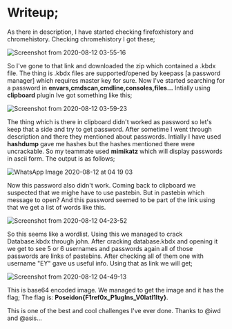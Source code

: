 # Writeup;

As there in description, I have started checking firefoxhistory and chromehistory.
Checking chromehistory I got these;

![Screenshot from 2020-08-12 03-55-16](https://user-images.githubusercontent.com/47820151/90007553-cbec2780-dc4f-11ea-816b-7294bcf8ba00.png)

So I've gone to that link and downloaded the zip which contained a .kbdx file.
The thing is .kbdx files are supported/opened by keepass [a password manager] which requires master key for sure.
Now I've started searching for a password in **envars,cmdscan,cmdline,consoles,files...**
Intially using **clipboard** plugin Ive got something like this;

![Screenshot from 2020-08-12 03-59-23](https://user-images.githubusercontent.com/47820151/90007834-49179c80-dc50-11ea-83cd-4024951a7284.png)

The thing which is there in clipboard didn't worked as password so let's keep that a side and try to get password.
After sometime I went through description and there they mentioned about passwords.
Intially I have used **hashdump** gave me hashes but the hashes mentioned there were uncrackable.
So my teammate used **mimikatz** which will display passwords in ascii form.
The output is as follows;

![WhatsApp Image 2020-08-12 at 04 19 03](https://user-images.githubusercontent.com/47820151/90009519-0c00d980-dc53-11ea-8f51-04e6f252edd5.jpeg)

Now this password also didn't work. Coming back to clipboard we suspected that we mighe have to use pastebin.
But in pastebin which message to open? And this password seemed to be part of the link using that we get a list of words like this.

![Screenshot from 2020-08-12 04-23-52](https://user-images.githubusercontent.com/47820151/90012279-f215c580-dc57-11ea-8c1c-49343fd78678.png)

So this seems like a wordlist. Using this we managed to crack Database.kbdx through john.
After cracking database.kbdx and opening it we get to see 5 or 6 usernames and passwords again all of those passwords are links of pastebins. 
After checking all of them one with username "EY" gave us useful info. Using that as link we will get;

![Screenshot from 2020-08-12 04-49-13](https://user-images.githubusercontent.com/47820151/90011892-3b194a00-dc57-11ea-8e0b-2759d52e672c.png)

This is base64 encoded image. We managed to get the image and it has the flag;
The flag is: **Poseidon{F1ref0x_P1ugIns_V0latI1Ity}**.

This is one of the best and cool challenges I've ever done.
Thanks to @iwd and @asis...
